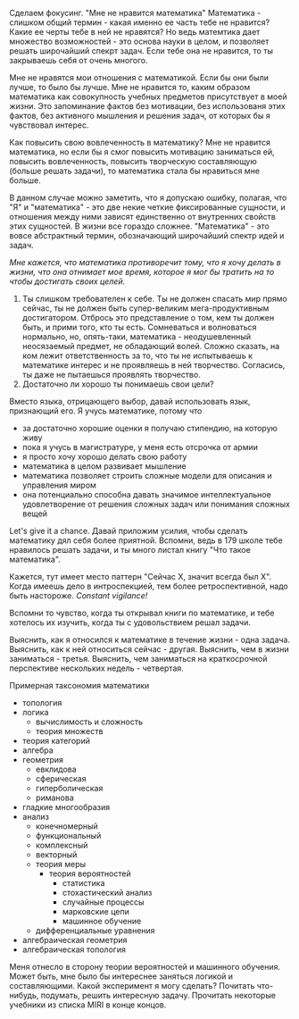 Сделаем фокусинг.
"Мне не нравится математика"
Математика - слишком общий термин - какая именно ее часть тебе не нравится? Какие ее черты тебе в ней не нравятся?
Но ведь матемтика дает множество возможностей - это основа науки в целом, и позволяет решать широчайший спекрт задач. Если тебе она не нравится, то ты закрываешь себя от очень многого.

Мне не нравятся мои отношения с математикой. Если бы они были лучше, то было бы лучше.
Мне не нравится то, каким образом математика как совокупность учебных предметов присутствует в моей жизни. Это запоминание фактов без мотивации, без использованя этих фактов, без активного мышления и решения задач, от которых бы я чувствовал интерес.

Как повысить свою вовлеченность в математику?
Мне не нравится математика, но если бы я смог повысить мотивацию заниматься ей, повысить вовлеченность, повысить творческую составляющую (больше решать задачи), то математика стала бы нравиться мне больше.

В данном случае можно заметить, что я допускаю ошибку, полагая, что "Я" и "математика" - это две некие четкие фиксированные сущности, и отношения между ними зависят единственно от внутренних свойств этих сущностей. В жизни все гораздо сложнее. "Математика" - это вовсе абстрактный термин, обозначающий широчайший спектр идей и задач.

*Мне кажется, что математика противоречит тому, что я хочу делать в жизни, что она отнимает мое время, которое я мог бы тратить на то чтобы достигать своих целей.*

1. Ты слишком требователен к себе. Ты не должен спасать мир прямо сейчас, ты не должен быть супер-великим мега-продуктивным достигатором. Отбрось это представление о том, кем ты должен быть, и прими того, кто ты есть. Сомневаться и волноваться нормально, но, опять-таки, математика - неодушевленный неосязаемый предмет, не обладающий волей. Сложно сказать, на ком лежит ответственность за то, что ты не испытываешь к математике интерес и не проявляешь в ней творчество. Согласись, ты даже не пытаешься проявлять творчество.
2. Достаточно ли хорошо ты понимаешь свои цели?

Вместо языка, отрицающего выбор, давай использовать язык, признающий его. Я учусь математике, потому что
- за достаточно хорошие оценки я получаю стипендию, на которую живу
- пока я учусь в магистратуре, у меня есть отсрочка от армии
- я просто хочу хорошо делать свою работу
- математика в целом развивает мышление
- математика позволяет строить сложные модели для описания и управления миром
- она потенциально способна давать значимое интеллектуальное удовлетворение от решения сложных задач или понимания сложных вещей

Let's give it a chance. Давай приложим усилия, чтобы сделать математику дял себя более приятной. Вспомни, ведь в 179 школе тебе нравилось решать задачи, и ты много листал книгу "Что такое математика". 

Кажется, тут имеет место паттерн "Сейчас Х, значит всегда был Х". Когда имеешь дело в интроспекцией, тем более ретроспективной, надо быть настороже. *Constant vigilance!*

Вспомни то чувство, когда ты открывал книги по математике, и тебе хотелось их изучить, когда ты с удовольствием решал задачи.

Выяснить, как я относился к математике в течение жизни - одна задача. Выяснить, как к ней относиться сейчас - другая. Выяснить, чем в жизни заниматься - третья. Выяснить, чем заниматься на краткосрочной перспективе нескольких недель - четвертая.

Примерная таксономия математики
- топология
- логика
	- вычислимость и сложность
	- теория множеств
- теория категорий
- алгебра
- геометрия
	- евклидова
	- сферическая
	- гиперболическая
	- риманова
- гладкие многообразия
- анализ
	- конечномерный
	- функциональный
	- комплексный
	- векторный
	- теория меры
		- теория вероятностей
			- статистика
			- стохастический анализ
			- случайные процессы
			- марковские цепи
			- машинное обучение
	- дифференциальные уравнения
- алгебраическая геометрия
- алгебраическая топология

Меня отнесло в сторону теории вероятностей и машинного обучения. Может быть, мне было бы интереснее заняться логикой и составляющими. Какой эксперимент я могу сделать? Почитать что-нибудь, подумать, решить интересную задачу. Прочитать некоторые учебники из списка MIRI в конце концов.
